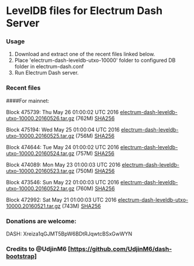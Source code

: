# LevelDB files for Electrum Dash Server

### Usage

1. Download and extract one of the recent files linked below.
2. Place 'electrum-dash-leveldb-utxo-10000' folder to configured DB folder in electrum-dash.conf
3. Run Electrum Dash server.

### Recent files

####For mainnet:

Block 475739: Thu May 26 01:00:02 UTC 2016 [electrum-dash-leveldb-utxo-10000.20160526.tar.gz](https://transfer.sh/PWI7C/electrum-dash-leveldb-utxo-10000.20160526.tar.gz) (762M) [SHA256](https://transfer.sh/EOo8I/electrum-dash-leveldb-utxo-10000.20160526.tar.gz.sha256)

Block 475194: Wed May 25 01:00:04 UTC 2016 [electrum-dash-leveldb-utxo-10000.20160525.tar.gz](https://transfer.sh/vuZke/electrum-dash-leveldb-utxo-10000.20160525.tar.gz) (756M) [SHA256](https://transfer.sh/shs20/electrum-dash-leveldb-utxo-10000.20160525.tar.gz.sha256)

Block 474644: Tue May 24 01:00:02 UTC 2016 [electrum-dash-leveldb-utxo-10000.20160524.tar.gz](https://transfer.sh/t2GOt/electrum-dash-leveldb-utxo-10000.20160524.tar.gz) (757M) [SHA256](https://transfer.sh/34lo0/electrum-dash-leveldb-utxo-10000.20160524.tar.gz.sha256)

Block 474089: Mon May 23 01:00:03 UTC 2016 [electrum-dash-leveldb-utxo-10000.20160523.tar.gz](https://transfer.sh/GRJKy/electrum-dash-leveldb-utxo-10000.20160523.tar.gz) (750M) [SHA256](https://transfer.sh/nY9du/electrum-dash-leveldb-utxo-10000.20160523.tar.gz.sha256)

Block 473546: Sun May 22 01:00:03 UTC 2016 [electrum-dash-leveldb-utxo-10000.20160522.tar.gz](https://transfer.sh/YLcQj/electrum-dash-leveldb-utxo-10000.20160522.tar.gz) (760M) [SHA256](https://transfer.sh/hIF5V/electrum-dash-leveldb-utxo-10000.20160522.tar.gz.sha256)

Block 472992: Sat May 21 01:00:03 UTC 2016 [electrum-dash-leveldb-utxo-10000.20160521.tar.gz](https://transfer.sh/96N7S/electrum-dash-leveldb-utxo-10000.20160521.tar.gz) (743M) [SHA256](https://transfer.sh/Pptxb/electrum-dash-leveldb-utxo-10000.20160521.tar.gz.sha256)

### Donations are welcome:

DASH: Xreiza1qGJMT5BpW6BDtRJqwtcBSxGwWYN

### Credits to @UdjinM6 [https://github.com/UdjinM6/dash-bootstrap]
